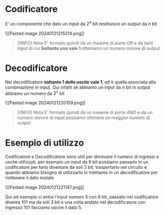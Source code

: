 # Codificatore
E' un componente che dato un input da $2^n$ bit restituisce un output da $n$ bit

![[Pasted image 20240121215214.png]]

> [!INFO] Nota
> E' formato quindi da un insieme di _porte OR_ e da tanti input di cui **Soltanto uno vale 1** otteniamo un numero minore di output

# Decodificatore
Nel decodificatore **soltanto 1 delle uscite vale 1**, ed è quella associata alla combinazione in input.
Qui infatti se abbiamo un input da $n$ bit in output abbiamo un numero da $2^n$ bit

![[Pasted image 20240121220159.png]]

> [!INFO] Nota
> E' formato quindi da un insieme di _porte AND_ e da un numero minore di input possiamo ottenere un maggior numero di output

# Esempio di utilizzo
Codificatore e Decodificatore sono utili per diminuire il numero di ingressi e uscite utilizzati, per esempio un input da 8 bit possiamo passarlo in un codificatore per farlo diventare da soli 3 bit, trasportarlo nel circuito e quando abbiamo bisogno di utilizzarlo lo mettiamo in un decodificatore per riottenere il dato iniziale

![[Pasted image 20240121221147.png]]

Qui ad esempio ci entra l'input numero 5 con 8 bit, passato nel codificatore diventa 101 ma da soli 3 bit e una volta andato nel decodificatore con ingresso 101 facciamo uscire il dato 5.